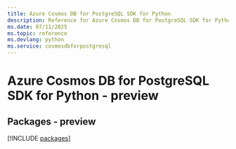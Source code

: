 ```yaml
---
title: Azure Cosmos DB for PostgreSQL SDK for Python
description: Reference for Azure Cosmos DB for PostgreSQL SDK for Python
ms.date: 07/11/2025
ms.topic: reference
ms.devlang: python
ms.service: cosmosdbforpostgresql
---
```

# Azure Cosmos DB for PostgreSQL SDK for Python - preview
## Packages - preview
[!INCLUDE [packages](cosmos-db-for-postgresql-index.md)]